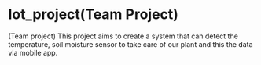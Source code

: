 # Iot_project(Team Project)
(Team project)
This project aims to create a system that can detect the temperature, soil moisture sensor to take care of our plant and this the data via mobile app.
